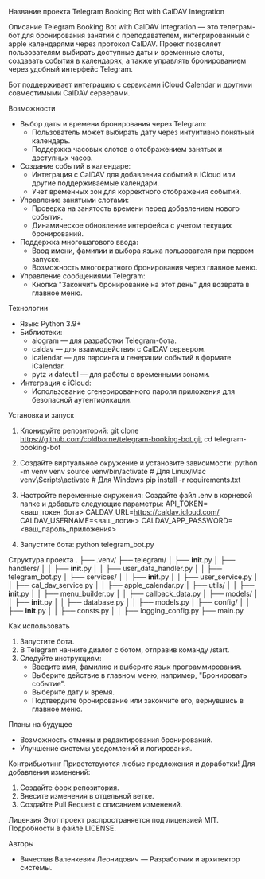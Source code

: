 Название проекта
Telegram Booking Bot with CalDAV Integration

Описание
Telegram Booking Bot with CalDAV Integration — это телеграм-бот для бронирования занятий с преподавателем, интегрированный с apple календарями через протокол CalDAV. Проект позволяет пользователям выбирать доступные даты и временные слоты, создавать события в календарях, а также управлять бронированием через удобный интерфейс Telegram.

Бот поддерживает интеграцию с сервисами iCloud Calendar и другими совместимыми CalDAV серверами.

Возможности
- Выбор даты и времени бронирования через Telegram:
  - Пользователь может выбирать дату через интуитивно понятный календарь.
  - Поддержка часовых слотов с отображением занятых и доступных часов.
- Создание событий в календаре:
  - Интеграция с CalDAV для добавления событий в iCloud или другие поддерживаемые календари.
  - Учет временных зон для корректного отображения событий.
- Управление занятыми слотами:
  - Проверка на занятость времени перед добавлением нового события.
  - Динамическое обновление интерфейса с учетом текущих бронирований.
- Поддержка многошагового ввода:
  - Ввод имени, фамилии и выбора языка пользователя при первом запуске.
  - Возможность многократного бронирования через главное меню.
- Управление сообщениями Telegram:
  - Кнопка "Закончить бронирование на этот день" для возврата в главное меню.

Технологии
- Язык: Python 3.9+
- Библиотеки:
  - aiogram — для разработки Telegram-бота.
  - caldav — для взаимодействия с CalDAV сервером.
  - icalendar — для парсинга и генерации событий в формате iCalendar.
  - pytz и dateutil — для работы с временными зонами.
- Интеграция с iCloud:
  - Использование сгенерированного пароля приложения для безопасной аутентификации.

Установка и запуск
1. Клонируйте репозиторий:
   git clone https://github.com/coldborne/telegram-booking-bot.git
   cd telegram-booking-bot

2. Создайте виртуальное окружение и установите зависимости:
   python -m venv venv
   source venv/bin/activate  # Для Linux/Mac
   venv\Scripts\activate     # Для Windows
   pip install -r requirements.txt

3. Настройте переменные окружения:
   Создайте файл .env в корневой папке и добавьте следующие параметры:
   API_TOKEN=<ваш_токен_бота>
   CALDAV_URL=https://caldav.icloud.com/
   CALDAV_USERNAME=<ваш_логин>
   CALDAV_APP_PASSWORD=<ваш_пароль_приложения>

4. Запустите бота:
   python telegram_bot.py

Структура проекта
.
├── .venv/
├── telegram/
│   ├── __init__.py
│   ├── handlers/
│   │   ├── __init__.py
│   │   ├── user_data_handler.py
│   │   ├── telegram_bot.py
│   ├── services/
│   │   ├── __init__.py
│   │   ├── user_service.py
│   │   ├── cal_dav_service.py
│   │   ├── apple_calendar.py
│   ├── utils/
│   │   ├── __init__.py
│   │   ├── menu_builder.py
│   │   ├── callback_data.py
│   ├── models/
│   │   ├── __init__.py
│   │   ├── database.py
│   │   ├── models.py
│   ├── config/
│   │   ├── __init__.py
│   │   ├── consts.py
│   │   ├── logging_config.py
├── main.py

Как использовать
1. Запустите бота.
2. В Telegram начните диалог с ботом, отправив команду /start.
3. Следуйте инструкциям:
   - Введите имя, фамилию и выберите язык программирования.
   - Выберите действие в главном меню, например, "Бронировать событие".
   - Выберите дату и время.
   - Подтвердите бронирование или закончите его, вернувшись в главное меню.

Планы на будущее
- Возможность отмены и редактирования бронирований.
- Улучшение системы уведомлений и логирования.

Контрибьютинг
Приветствуются любые предложения и доработки! Для добавления изменений:
1. Создайте форк репозитория.
2. Внесите изменения в отдельной ветке.
3. Создайте Pull Request с описанием изменений.

Лицензия
Этот проект распространяется под лицензией MIT. Подробности в файле LICENSE.

Авторы
- Вячеслав Валенкевич Леонидович — Разработчик и архитектор системы. 

